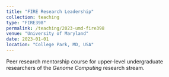 ```yaml
---
title: "FIRE Research Leadership"
collection: teaching
type: "FIRE398"
permalink: /teaching/2023-umd-fire398
venue: "University of Maryland"
date: 2023-01-01
location: "College Park, MD, USA"
---
```


Peer research mentorship course for upper-level undergraduate researchers of the *Genome Computing* research stream.
